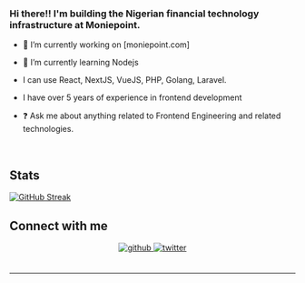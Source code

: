 
  
### Hi there!! I'm building the Nigerian financial technology infrastructure at Moniepoint.
  

- 🔭 I’m currently working on [moniepoint.com]
  
- 🌱 I’m currently learning Nodejs

- I can use React, NextJS, VueJS, PHP, Golang, Laravel.

- I have over 5 years of experience in frontend development
  
- ❓ Ask me about anything related to Frontend Engineering and related technologies.  

  

<br/>  
 

## Stats 
[![GitHub Streak](http://github-readme-streak-stats.herokuapp.com?user=AdewaleAdeniji&theme=dark&hide_border=true&border_radius=15&background=000807)](https://git.io/streak-stats)

## Connect with me  
<div align="center">
<a href="https://github.com/AdewaleAdeniji" target="_blank">
<img src=https://img.shields.io/badge/github-%2324292e.svg?&style=for-the-badge&logo=github&logoColor=white alt=github style="margin-bottom: 5px;" />
</a>
<a href="https://twitter.com/DevFeranmi" target="_blank">
<img src=https://img.shields.io/badge/twitter-%2300acee.svg?&style=for-the-badge&logo=twitter&logoColor=white alt=twitter style="margin-bottom: 5px;" />
</a>

</div>  
   

<br/>    


----


